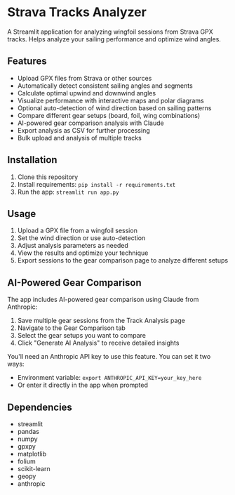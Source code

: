 # Strava Tracks Analyzer

A Streamlit application for analyzing wingfoil sessions from Strava GPX tracks. Helps analyze your sailing performance and optimize wind angles.

## Features

- Upload GPX files from Strava or other sources
- Automatically detect consistent sailing angles and segments
- Calculate optimal upwind and downwind angles
- Visualize performance with interactive maps and polar diagrams
- Optional auto-detection of wind direction based on sailing patterns
- Compare different gear setups (board, foil, wing combinations)
- AI-powered gear comparison analysis with Claude
- Export analysis as CSV for further processing
- Bulk upload and analysis of multiple tracks

## Installation

1. Clone this repository
2. Install requirements: `pip install -r requirements.txt`
3. Run the app: `streamlit run app.py`

## Usage

1. Upload a GPX file from a wingfoil session
2. Set the wind direction or use auto-detection
3. Adjust analysis parameters as needed
4. View the results and optimize your technique
5. Export sessions to the gear comparison page to analyze different setups

## AI-Powered Gear Comparison

The app includes AI-powered gear comparison using Claude from Anthropic:

1. Save multiple gear sessions from the Track Analysis page
2. Navigate to the Gear Comparison tab
3. Select the gear setups you want to compare
4. Click "Generate AI Analysis" to receive detailed insights

You'll need an Anthropic API key to use this feature. You can set it two ways:
- Environment variable: `export ANTHROPIC_API_KEY=your_key_here`
- Or enter it directly in the app when prompted

## Dependencies

- streamlit
- pandas
- numpy
- gpxpy
- matplotlib
- folium
- scikit-learn
- geopy
- anthropic
